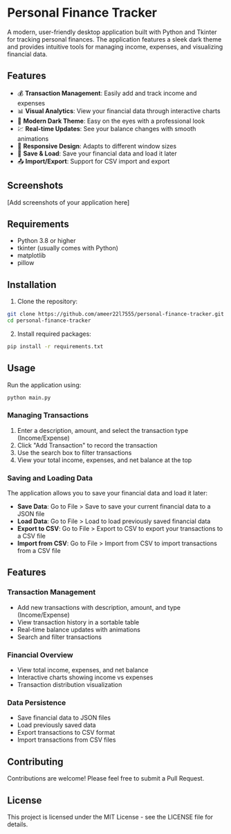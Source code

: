 # Personal Finance Tracker

A modern, user-friendly desktop application built with Python and Tkinter for tracking personal finances. The application features a sleek dark theme and provides intuitive tools for managing income, expenses, and visualizing financial data.

## Features

- 💰 **Transaction Management**: Easily add and track income and expenses
- 📊 **Visual Analytics**: View your financial data through interactive charts
- 🌙 **Modern Dark Theme**: Easy on the eyes with a professional look
- 💹 **Real-time Updates**: See your balance changes with smooth animations
- 📱 **Responsive Design**: Adapts to different window sizes
- 💾 **Save & Load**: Save your financial data and load it later
- 📤 **Import/Export**: Support for CSV import and export

## Screenshots

[Add screenshots of your application here]

## Requirements

- Python 3.8 or higher
- tkinter (usually comes with Python)
- matplotlib
- pillow

## Installation

1. Clone the repository:
```bash
git clone https://github.com/ameer22l7555/personal-finance-tracker.git
cd personal-finance-tracker
```

2. Install required packages:
```bash
pip install -r requirements.txt
```

## Usage

Run the application using:
```bash
python main.py
```

### Managing Transactions

1. Enter a description, amount, and select the transaction type (Income/Expense)
2. Click "Add Transaction" to record the transaction
3. Use the search box to filter transactions
4. View your total income, expenses, and net balance at the top

### Saving and Loading Data

The application allows you to save your financial data and load it later:

- **Save Data**: Go to File > Save to save your current financial data to a JSON file
- **Load Data**: Go to File > Load to load previously saved financial data
- **Export to CSV**: Go to File > Export to CSV to export your transactions to a CSV file
- **Import from CSV**: Go to File > Import from CSV to import transactions from a CSV file

## Features

### Transaction Management
- Add new transactions with description, amount, and type (Income/Expense)
- View transaction history in a sortable table
- Real-time balance updates with animations
- Search and filter transactions

### Financial Overview
- View total income, expenses, and net balance
- Interactive charts showing income vs expenses
- Transaction distribution visualization

### Data Persistence
- Save financial data to JSON files
- Load previously saved data
- Export transactions to CSV format
- Import transactions from CSV files

## Contributing

Contributions are welcome! Please feel free to submit a Pull Request.

## License

This project is licensed under the MIT License - see the LICENSE file for details.
